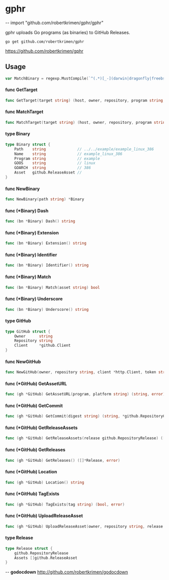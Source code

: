 # gphr
--
    import "github.com/robertkrimen/gphr/gphr"

gphr uploads Go programs (as binaries) to GitHub Releases.

    go get github.com/robertkrimen/gphr

https://github.com/robertkrimen/gphr

## Usage

```go
var MatchBinary = regexp.MustCompile(`^(.*)[_-](darwin|dragonfly|freebsd|linux|netbsd|openbsd|plan9|windows)[_-](386|amd64|arm)(?:\.exe)?$`)
```

#### func  GetTarget

```go
func GetTarget(target string) (host, owner, repository, program string, err error)
```

#### func  MatchTarget

```go
func MatchTarget(target string) (host, owner, repository, program string)
```

#### type Binary

```go
type Binary struct {
	Path    string              // ../../example/example_linux_386
	Name    string              // example_linux_386
	Program string              // example
	GOOS    string              // linux
	GOARCH  string              // 386
	Asset   github.ReleaseAsset //
}
```


#### func  NewBinary

```go
func NewBinary(path string) *Binary
```

#### func (*Binary) Dash

```go
func (bn *Binary) Dash() string
```

#### func (*Binary) Extension

```go
func (bn *Binary) Extension() string
```

#### func (*Binary) Identifier

```go
func (bn *Binary) Identifier() string
```

#### func (*Binary) Match

```go
func (bn *Binary) Match(asset string) bool
```

#### func (*Binary) Underscore

```go
func (bn *Binary) Underscore() string
```

#### type GitHub

```go
type GitHub struct {
	Owner      string
	Repository string
	Client     *github.Client
}
```


#### func  NewGitHub

```go
func NewGitHub(owner, repository string, client *http.Client, token string) *GitHub
```

#### func (*GitHub) GetAssetURL

```go
func (gh *GitHub) GetAssetURL(program, platform string) (string, error)
```

#### func (*GitHub) GetCommit

```go
func (gh *GitHub) GetCommit(digest string) (string, *github.RepositoryCommit, error)
```

#### func (*GitHub) GetReleaseAssets

```go
func (gh *GitHub) GetReleaseAssets(release github.RepositoryRelease) ([]github.ReleaseAsset, error)
```

#### func (*GitHub) GetReleases

```go
func (gh *GitHub) GetReleases() ([]*Release, error)
```

#### func (*GitHub) Location

```go
func (gh *GitHub) Location() string
```

#### func (*GitHub) TagExists

```go
func (gh *GitHub) TagExists(tag string) (bool, error)
```

#### func (*GitHub) UploadReleaseAsset

```go
func (gh *GitHub) UploadReleaseAsset(owner, repository string, release int, name string, file *os.File) (*github.ReleaseAsset, *github.Response, error)
```

#### type Release

```go
type Release struct {
	github.RepositoryRelease
	Assets []github.ReleaseAsset
}
```

--
**godocdown** http://github.com/robertkrimen/godocdown
